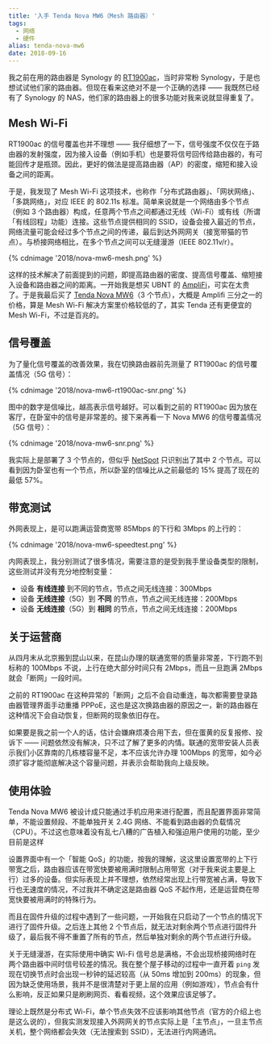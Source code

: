 ```yaml
---
title: '入手 Tenda Nova MW6（Mesh 路由器）'
tags:
  - 网络
  - 硬件
alias: tenda-nova-mw6
date: 2018-09-16
---
```


我之前在用的路由器是 Synology 的 [RT1900ac](https://www.synology.com/zh-cn/products/RT1900ac)，当时非常粉 Synology，于是也想试试他们家的路由器。但现在看来这绝对不是一个正确的选择 —— 我既然已经有了 Synology 的 NAS，他们家的路由器上的很多功能对我来说就显得重复了。

## Mesh Wi-Fi
RT1900ac 的信号覆盖也并不理想 —— 我仔细想了一下，信号强度不仅仅在于路由器的发射强度，因为接入设备（例如手机）也是要将信号回传给路由器的，有可能回传才是瓶颈。因此，更好的做法是提高路由器（AP）的密度，缩短和接入设备之间的距离。

于是，我发现了 Mesh Wi-Fi 这项技术，也称作「分布式路由器」、「网状网络」、「多跳网络」，对应 IEEE 的 802.11s 标准。简单来说就是一个网络由多个节点（例如 3 个路由器）构成，任意两个节点之间都通过无线（Wi-Fi）或有线（所谓「有线回程」功能）连接。这些节点提供相同的 SSID，设备会接入最近的节点，网络流量可能会经过多个节点之间的传递，最后到达外网网关（接宽带猫的节点）。与桥接网络相比，在多个节点之间可以无缝漫游（IEEE 802.11v/r）。

{% cdnimage '2018/nova-mw6-mesh.png' %}

这样的技术解决了前面提到的问题，即提高路由器的密度、提高信号覆盖、缩短接入设备和路由器之间的距离。一开始我是想买 UBNT 的 [AmpliFi](https://amplifi.com/)，可实在太贵了。于是我最后买了 [Tenda Nova MW6](http://www.tenda.com.cn/product/nova%20MW6.html)（3 个节点），大概是 Amplifi 三分之一的价格，算是 Mesh Wi-Fi 解决方案里价格较低的了，其实 Tenda 还有更便宜的 Mesh Wi-Fi，不过是百兆的。

## 信号覆盖
为了量化信号覆盖的改善效果，我在切换路由器前先测量了 RT1900ac 的信号覆盖情况（5G 信号）：

{% cdnimage '2018/nova-mw6-rt1900ac-snr.png' %}

图中的数字是信噪比，越高表示信号越好。可以看到之前的 RT1900ac 因为放在客厅，在卧室中的信号是非常差的。接下来再看一下 Nova MW6 的信号覆盖情况（5G 信号）：

{% cdnimage '2018/nova-mw6-snr.png' %}

我实际上是部署了 3 个节点的，但似乎 [NetSpot](https://www.netspotapp.com/) 只识别出了其中 2 个节点。可以看到因为卧室也有一个节点，所以卧室的信噪比从之前最低的 15% 提高了现在的最低 57%。

## 带宽测试
外网表现上，是可以跑满运营商宽带 85Mbps 的下行和 3Mbps 的上行的：

{% cdnimage '2018/nova-mw6-speedtest.png' %}

内网表现上，我分别测试了很多情况，需要注意的是受到我手里设备类型的限制，这些测试并没有充分地控制变量：

- 设备 **有线连接** 到不同的节点，节点之间无线连接：300Mbps
- 设备 **无线连接**（5G）到 **不同** 的节点，节点之间无线连接：200Mbps
- 设备 **无线连接**（5G）到 **相同** 的节点，节点之间无线连接：200Mbps

## 关于运营商
从四月末从北京搬到昆山以来，在昆山办理的联通宽带的质量非常差，下行跑不到标称的 100Mbps 不说，上行在绝大部分时间只有 2Mbps，而且一旦跑满 2Mbps 就会「断网」一段时间。

之前的 RT1900ac 在这种异常的「断网」之后不会自动重连，每次都需要登录路由器管理界面手动重播 PPPoE，这也是这次换路由器的原因之一，新的路由器在这种情况下会自动恢复，但断网的现象依旧存在。

如果要是我之前一个人的话，估计会嫌麻烦凑合用下去，但在蛋黄的反复报修、投诉下 —— 问题依然没有解决，只不过了解了更多的内情。联通的宽带安装人员表示我们小区靠南的几栋楼容量不足，本不应该允许办理 100Mbps 的宽带，如今必须扩容才能彻底解决这个容量问题，并表示会帮助我向上级反映。

## 使用体验
Tenda Nova MW6 被设计成只能通过手机应用来进行配置，而且配置界面非常简单，不能设置频段、不能单独开关 2.4G 网络、不能看到路由器的负载情况（CPU）。不过这也意味着没有乱七八糟的广告植入和强迫用户使用的功能，至少目前是这样

设置界面中有一个「智能 QoS」的功能，按我的理解，这这里设置宽带的上下行带宽之后，路由器应该在带宽快要被用满时限制占用带宽（对于我来说主要是上行）过多的设备。但实际表现上并不理想，依然经常出现上行带宽被占满，导致下行也无速度的情况，不过我并不确定这是路由器 QoS 不起作用，还是运营商在带宽快要被用满时的特殊行为。

而且在固件升级的过程中遇到了一些问题，一开始我在只启动了一个节点的情况下进行了固件升级。之后连上其他 2 个节点后，就无法对剩余两个节点进行固件升级了，最后我不得不重置了所有的节点，然后单独对剩余的两个节点进行升级。

关于无缝漫游，在实际使用中确实 Wi-Fi 信号总是满格，不会出现桥接网络时在两个路由器中间时信号较差的情况。我在整个屋子移动的过程中一直开着 `ping` 发现在切换节点时会出现一秒钟的延迟较高（从 50ms 增加到 200ms）的现象，但因为缺乏使用场景，我并不是很清楚对于更上层的应用（例如游戏），节点会有什么影响，反正如果只是刷刷网页、看看视频，这个效果应该足够了。

理论上既然是分布式 Wi-Fi，单个节点失效不应该影响其他节点（官方的介绍上也是这么说的），但我实测发现接入外网网关的节点实际上是「主节点」，一旦主节点关机，整个网络都会失效（无法搜索到 SSID），无法进行内网通讯。
